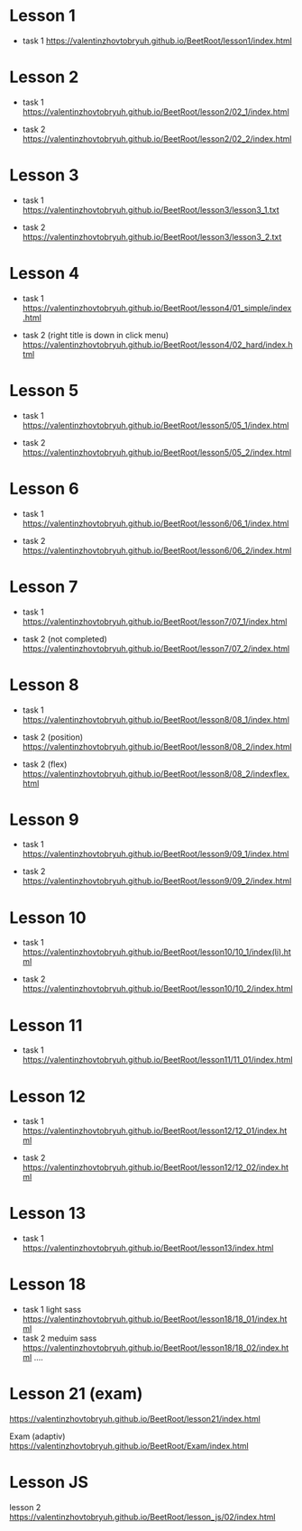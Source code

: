 # Lesson 1
* task 1
https://valentinzhovtobryuh.github.io/BeetRoot/lesson1/index.html

# Lesson 2
* task 1
https://valentinzhovtobryuh.github.io/BeetRoot/lesson2/02_1/index.html

* task 2
https://valentinzhovtobryuh.github.io/BeetRoot/lesson2/02_2/index.html

# Lesson 3
* task 1
https://valentinzhovtobryuh.github.io/BeetRoot/lesson3/lesson3_1.txt

* task 2
https://valentinzhovtobryuh.github.io/BeetRoot/lesson3/lesson3_2.txt

# Lesson 4
* task 1
https://valentinzhovtobryuh.github.io/BeetRoot/lesson4/01_simple/index.html

* task 2 (right title is down in click menu)
https://valentinzhovtobryuh.github.io/BeetRoot/lesson4/02_hard/index.html

# Lesson 5
* task 1
https://valentinzhovtobryuh.github.io/BeetRoot/lesson5/05_1/index.html

* task 2
https://valentinzhovtobryuh.github.io/BeetRoot/lesson5/05_2/index.html

# Lesson 6
* task 1
https://valentinzhovtobryuh.github.io/BeetRoot/lesson6/06_1/index.html

* task 2
https://valentinzhovtobryuh.github.io/BeetRoot/lesson6/06_2/index.html

# Lesson 7
* task 1
https://valentinzhovtobryuh.github.io/BeetRoot/lesson7/07_1/index.html

* task 2 (not completed)
https://valentinzhovtobryuh.github.io/BeetRoot/lesson7/07_2/index.html

# Lesson 8
* task 1
https://valentinzhovtobryuh.github.io/BeetRoot/lesson8/08_1/index.html

* task 2 (position)
https://valentinzhovtobryuh.github.io/BeetRoot/lesson8/08_2/index.html

* task 2 (flex)
https://valentinzhovtobryuh.github.io/BeetRoot/lesson8/08_2/indexflex.html

# Lesson 9
* task 1
https://valentinzhovtobryuh.github.io/BeetRoot/lesson9/09_1/index.html

* task 2
https://valentinzhovtobryuh.github.io/BeetRoot/lesson9/09_2/index.html

# Lesson 10
* task 1 
https://valentinzhovtobryuh.github.io/BeetRoot/lesson10/10_1/index(li).html

* task 2  
https://valentinzhovtobryuh.github.io/BeetRoot/lesson10/10_2/index.html

# Lesson 11
* task 1 
https://valentinzhovtobryuh.github.io/BeetRoot/lesson11/11_01/index.html

# Lesson 12
* task 1 
https://valentinzhovtobryuh.github.io/BeetRoot/lesson12/12_01/index.html

* task 2
https://valentinzhovtobryuh.github.io/BeetRoot/lesson12/12_02/index.html

# Lesson 13
* task 1 
https://valentinzhovtobryuh.github.io/BeetRoot/lesson13/index.html

# Lesson 18
* task 1 light sass
https://valentinzhovtobryuh.github.io/BeetRoot/lesson18/18_01/index.html
* task 2 meduim sass
https://valentinzhovtobryuh.github.io/BeetRoot/lesson18/18_02/index.html
....
# Lesson 21 (exam)
https://valentinzhovtobryuh.github.io/BeetRoot/lesson21/index.html

Exam (adaptiv)
https://valentinzhovtobryuh.github.io/BeetRoot/Exam/index.html

# Lesson JS
lesson 2
https://valentinzhovtobryuh.github.io/BeetRoot/lesson_js/02/index.html
